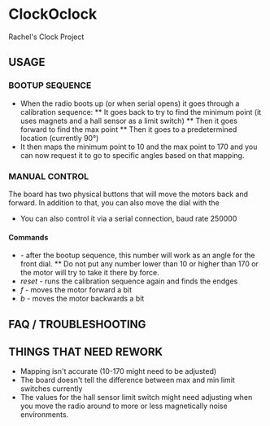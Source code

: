 # ClockOclock
Rachel's Clock Project


## USAGE

### BOOTUP SEQUENCE
* When the radio boots up (or when serial opens) it goes through a calibration sequence:
** It goes back to try to find the minimum point (it uses magnets and a hall sensor as a limit switch)
** Then it goes forward to find the max point
** Then it goes to a predetermined location (currently 90°)
* It then maps the minimum point to 10 and the max point to 170 and you can now request it to go to specific angles based on that mapping. 


### MANUAL CONTROL
The board has two physical buttons that will move the motors back and forward. In addition to that, you can also move the dial with the 
* You can also control it via a serial connection, baud rate 250000
#### Commands
* *<any number>* - after the bootup sequence, this number will work as an angle for the front dial. 
** Do not put any number lower than 10 or higher than 170 or the motor will try to take it there by force. 
* *reset* - runs the calibration sequence again and finds the endges 
* *f* - moves the motor forward a bit
* *b* - moves the motor backwards a bit




## FAQ / TROUBLESHOOTING


## THINGS THAT NEED REWORK
* Mapping isn't accurate (10-170 might need to be adjusted) 
* The board doesn't tell the difference between max and min limit switches currently
* The values for the hall sensor limit switch might need adjusting when you move the radio around to more or less magnetically noise environments. 
